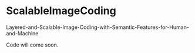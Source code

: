 # ScalableImageCoding
Layered-and-Scalable-Image-Coding-with-Semantic-Features-for-Human-and-Machine

Code will come soon.
